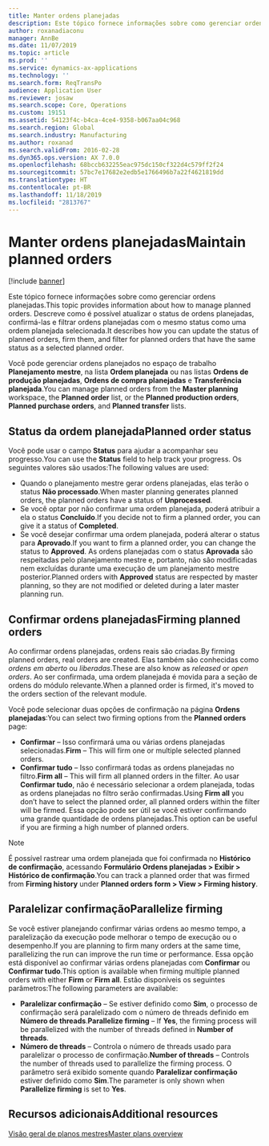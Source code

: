 ```yaml
---
title: Manter ordens planejadas
description: Este tópico fornece informações sobre como gerenciar ordens planejadas. Descreve como é possível atualizar o status de ordens planejadas, confirmá-las e filtrar ordens planejadas com o mesmo status como uma ordem planejada selecionada.
author: roxanadiaconu
manager: AnnBe
ms.date: 11/07/2019
ms.topic: article
ms.prod: ''
ms.service: dynamics-ax-applications
ms.technology: ''
ms.search.form: ReqTransPo
audience: Application User
ms.reviewer: josaw
ms.search.scope: Core, Operations
ms.custom: 19151
ms.assetid: 54123f4c-b4ca-4ce4-9358-b067aa04c968
ms.search.region: Global
ms.search.industry: Manufacturing
ms.author: roxanad
ms.search.validFrom: 2016-02-28
ms.dyn365.ops.version: AX 7.0.0
ms.openlocfilehash: 68bccb632255eac975dc150cf322d4c579ff2f24
ms.sourcegitcommit: 57bc7e17682e2edb5e1766496b7a22f4621819dd
ms.translationtype: HT
ms.contentlocale: pt-BR
ms.lasthandoff: 11/18/2019
ms.locfileid: "2813767"
---
```

# <a name="maintain-planned-orders"></a><span data-ttu-id="055ae-104">Manter ordens planejadas</span><span class="sxs-lookup"><span data-stu-id="055ae-104">Maintain planned orders</span></span>

[!include [banner](../includes/banner.md)]

<span data-ttu-id="055ae-105">Este tópico fornece informações sobre como gerenciar ordens planejadas.</span><span class="sxs-lookup"><span data-stu-id="055ae-105">This topic provides information about how to manage planned orders.</span></span> <span data-ttu-id="055ae-106">Descreve como é possível atualizar o status de ordens planejadas, confirmá-las e filtrar ordens planejadas com o mesmo status como uma ordem planejada selecionada.</span><span class="sxs-lookup"><span data-stu-id="055ae-106">It describes how you can update the status of planned orders, firm them, and filter for planned orders that have the same status as a selected planned order.</span></span>

<span data-ttu-id="055ae-107">Você pode gerenciar ordens planejados no espaço de trabalho **Planejamento mestre**, na lista **Ordem planejada** ou nas listas **Ordens de produção planejadas**, **Ordens de compra planejadas** e **Transferência planejada**.</span><span class="sxs-lookup"><span data-stu-id="055ae-107">You can manage planned orders from the **Master planning** workspace, the **Planned order** list, or the **Planned production orders**, **Planned purchase orders**, and **Planned transfer** lists.</span></span> 

## <a name="planned-order-status"></a><span data-ttu-id="055ae-108">Status da ordem planejada</span><span class="sxs-lookup"><span data-stu-id="055ae-108">Planned order status</span></span>
<span data-ttu-id="055ae-109">Você pode usar o campo **Status** para ajudar a acompanhar seu progresso.</span><span class="sxs-lookup"><span data-stu-id="055ae-109">You can use the **Status** field to help track your progress.</span></span> <span data-ttu-id="055ae-110">Os seguintes valores são usados:</span><span class="sxs-lookup"><span data-stu-id="055ae-110">The following values are used:</span></span>

-   <span data-ttu-id="055ae-111">Quando o planejamento mestre gerar ordens planejadas, elas terão o status **Não processado**.</span><span class="sxs-lookup"><span data-stu-id="055ae-111">When master planning generates planned orders, the planned orders have a status of **Unprocessed**.</span></span>
-   <span data-ttu-id="055ae-112">Se você optar por não confirmar uma ordem planejada, poderá atribuir a ela o status **Concluído**.</span><span class="sxs-lookup"><span data-stu-id="055ae-112">If you decide not to firm a planned order, you can give it a status of **Completed**.</span></span>
-   <span data-ttu-id="055ae-113">Se você desejar confirmar uma ordem planejada, poderá alterar o status para **Aprovado**.</span><span class="sxs-lookup"><span data-stu-id="055ae-113">If you want to firm a planned order, you can change the status to **Approved**.</span></span> <span data-ttu-id="055ae-114">As ordens planejadas com o status **Aprovada** são respeitadas pelo planejamento mestre e, portanto, não são modificadas nem excluídas durante uma execução de um planejamento mestre posterior.</span><span class="sxs-lookup"><span data-stu-id="055ae-114">Planned orders with **Approved** status are respected by master planning, so they are not modified or deleted during a later master planning run.</span></span> 

## <a name="firming-planned-orders"></a><span data-ttu-id="055ae-115">Confirmar ordens planejadas</span><span class="sxs-lookup"><span data-stu-id="055ae-115">Firming planned orders</span></span> 
<span data-ttu-id="055ae-116">Ao confirmar ordens planejadas, ordens reais são criadas.</span><span class="sxs-lookup"><span data-stu-id="055ae-116">By firming planned orders, real orders are created.</span></span> <span data-ttu-id="055ae-117">Elas também são conhecidas como *ordens em aberto* ou *liberadas*.</span><span class="sxs-lookup"><span data-stu-id="055ae-117">These are also know as *released* or *open orders*.</span></span> <span data-ttu-id="055ae-118">Ao ser confirmada, uma ordem planejada é movida para a seção de ordens do módulo relevante.</span><span class="sxs-lookup"><span data-stu-id="055ae-118">When a planned order is firmed, it's moved to the orders section of the relevant module.</span></span>

<span data-ttu-id="055ae-119">Você pode selecionar duas opções de confirmação na página **Ordens planejadas**:</span><span class="sxs-lookup"><span data-stu-id="055ae-119">You can select two firming options from the **Planned orders** page:</span></span>

-   <span data-ttu-id="055ae-120">**Confirmar** – Isso confirmará uma ou várias ordens planejadas selecionadas.</span><span class="sxs-lookup"><span data-stu-id="055ae-120">**Firm** – This will firm one or multiple selected planned orders.</span></span>
-   <span data-ttu-id="055ae-121">**Confirmar tudo** – Isso confirmará todas as ordens planejadas no filtro.</span><span class="sxs-lookup"><span data-stu-id="055ae-121">**Firm all** – This will firm all planned orders in the filter.</span></span> <span data-ttu-id="055ae-122">Ao usar **Confirmar tudo**, não é necessário selecionar a ordem planejada, todas as ordens planejadas no filtro serão confirmadas.</span><span class="sxs-lookup"><span data-stu-id="055ae-122">Using **Firm all** you don’t have to select the planned order, all planned orders within the filter will be firmed.</span></span> <span data-ttu-id="055ae-123">Essa opção pode ser útil se você estiver confirmando uma grande quantidade de ordens planejadas.</span><span class="sxs-lookup"><span data-stu-id="055ae-123">This option can be useful if you are firming a high number of planned orders.</span></span>

> [!NOTE]
> <span data-ttu-id="055ae-124">É possível rastrear uma ordem planejada que foi confirmada no **Histórico de confirmação**, acessando **Formulário Ordens planejadas > Exibir > Histórico de confirmação**.</span><span class="sxs-lookup"><span data-stu-id="055ae-124">You can track a planned order that was firmed from **Firming history** under **Planned orders form > View > Firming history**.</span></span>

## <a name="parallelize-firming"></a><span data-ttu-id="055ae-125">Paralelizar confirmação</span><span class="sxs-lookup"><span data-stu-id="055ae-125">Parallelize firming</span></span>
<span data-ttu-id="055ae-126">Se você estiver planejando confirmar várias ordens ao mesmo tempo, a paralelização da execução pode melhorar o tempo de execução ou o desempenho.</span><span class="sxs-lookup"><span data-stu-id="055ae-126">If you are planning to firm many orders at the same time, parallelizing the run can improve the run time or performance.</span></span> <span data-ttu-id="055ae-127">Essa opção está disponível ao confirmar várias ordens planejadas com **Confirmar** ou **Confirmar tudo**.</span><span class="sxs-lookup"><span data-stu-id="055ae-127">This option is available when firming multiple planned orders with either **Firm** or **Firm all**.</span></span> <span data-ttu-id="055ae-128">Estão disponíveis os seguintes parâmetros:</span><span class="sxs-lookup"><span data-stu-id="055ae-128">The following parameters are available:</span></span>

-   <span data-ttu-id="055ae-129">**Paralelizar confirmação** – Se estiver definido como **Sim**, o processo de confirmação será paralelizado com o número de threads definido em **Número de threads**.</span><span class="sxs-lookup"><span data-stu-id="055ae-129">**Parallelize firming** – If **Yes**, the firming process will be parallelized with the number of threads defined in **Number of threads**.</span></span>
-   <span data-ttu-id="055ae-130">**Número de threads** – Controla o número de threads usado para paralelizar o processo de confirmação.</span><span class="sxs-lookup"><span data-stu-id="055ae-130">**Number of threads** – Controls the number of threads used to parallelize the firming process.</span></span> <span data-ttu-id="055ae-131">O parâmetro será exibido somente quando **Paralelizar confirmação** estiver definido como **Sim**.</span><span class="sxs-lookup"><span data-stu-id="055ae-131">The parameter is only shown when **Parallelize firming** is set to **Yes**.</span></span>


<a name="additional-resources"></a><span data-ttu-id="055ae-132">Recursos adicionais</span><span class="sxs-lookup"><span data-stu-id="055ae-132">Additional resources</span></span>
--------

[<span data-ttu-id="055ae-133">Visão geral de planos mestres</span><span class="sxs-lookup"><span data-stu-id="055ae-133">Master plans overview</span></span>](master-plans.md)



